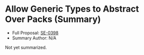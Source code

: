 # Allow Generic Types to Abstract Over Packs (Summary)

* Full Proposal: [SE-0398](https://github.com/apple/swift-evolution/blob/main/proposals/0398-variadic-types.md)
* Summary Author: N/A

Not yet summarized.
